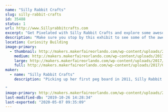 ```yaml
---
name: "Silly Rabbit Crafts"
slug: silly-rabbit-crafts
id: 35488
status: 1
url: http://www.Sillyrabbitcrafts.com
excerpt: "Get Pixelated with Silly Rabbit Crafts and explore some awesome Perler items, and even make your OWN!"
description: "Make sure you stop by this exhibit to see some of the awesome things Lori has made with this beloved childhood craft! She will also have an area where you can make your own Perler creation! Whether it is a cute little Makey or something of your own design, you can let your imagination run free. Don't have time to make something at Maker Faire? Don't worry, Lori made kits for you to take home!"
location: Curiosity Building
image-primary:
  - thumbnail: http://makers.makerfaireorlando.com/wp-content/uploads/2017/08/MF-Tiny-Toons-150x150.jpg
    medium: http://makers.makerfaireorlando.com/wp-content/uploads/2017/08/MF-Tiny-Toons.jpg
    large: http://makers.makerfaireorlando.com/wp-content/uploads/2017/08/MF-Tiny-Toons.jpg
    full: http://makers.makerfaireorlando.com/wp-content/uploads/2017/08/MF-Tiny-Toons.jpg
maker:
  - name: "Silly Rabbit Crafts"
    description: "Picking up her first peg board in 2011, Silly Rabbit Crafts now travels to 11 different states a year, with over 240+ shows under her belt! Silly Rabbit Crafts has melted over 27 million beads turning them into anything from Earrings to art, and even into fish tanks!

"
image-primary: http://makers.makerfaireorlando.com/wp-content/uploads/2015/06/C44-Pac-Man-Set-12-1024x683.jpg
last-modified-db: "2019-10-26 14:28:34"
last-exported: "2020-05-07 09:35:09"
---
```

